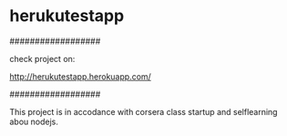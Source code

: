 herukutestapp
=============


##################

check project on:

http://herukutestapp.herokuapp.com/

##################

This project is in accodance with corsera class startup and selflearning abou nodejs.
